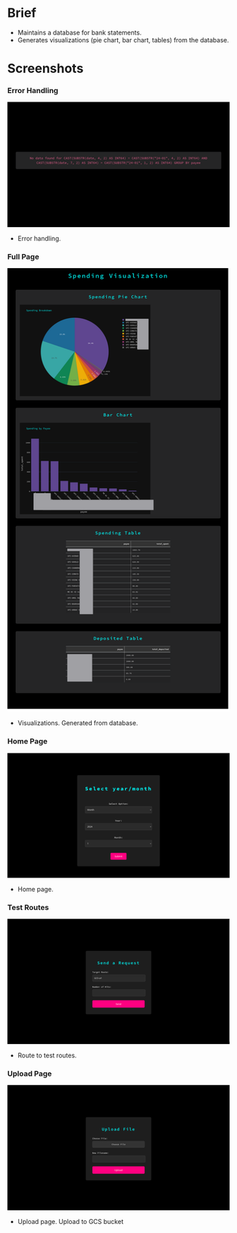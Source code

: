 # Brief
- Maintains a database for bank statements.
- Generates visualizations (pie chart, bar chart, tables) from the database.


# Screenshots

### Error Handling

![Error Handling](screenshots/error%20handling.png)
* Error handling.




### Full Page

![Visualizations](screenshots/full%20page.png)
* Visualizations. Generated from database.




### Home Page

![Home Page](screenshots/home%20page.png)
* Home page.




### Test Routes

![Test Routes](screenshots/test%20routes.png)
* Route to test routes.




### Upload Page

![Upload Page](screenshots/upload%20page.png)
* Upload page. Upload to GCS bucket
